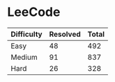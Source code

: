 # LeeCode

| Difficulty | Resolved | Total |
| :--------- | :------- | :---- |
| Easy       | 48       | 492   |
| Medium     | 91       | 837   |
| Hard       | 26       | 328   |
